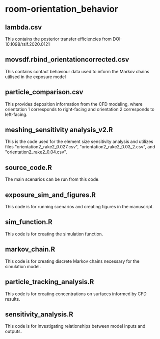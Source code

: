 # room-orientation_behavior

lambda.csv
----------
This contains the posterior transfer efficiencies from DOI: 10.1098/rsif.2020.0121

movsdf.rbind_orientationcorrected.csv
-------------------------------------
This contains contact behaviour data used to inform the Markov chains utilised in the exposure model

particle_comparison.csv
----------------------
This provides deposition information from the CFD modeling, where orientation 1 corresponds to right-facing and orientation 2 corresponds to left-facing.

meshing_sensitivity analysis_v2.R
---------------------------------
This is the code used for the element size sensitivity analysis and utilizes files "orientation2_rake2_0.027.csv", "orientation2_rake2_0.03_2.csv", and "orientation2_rake2_0.04.csv".

source_code.R
-------------------------------
The main scenarios can be run from this code.

exposure_sim_and_figures.R
-------------------------------
This code is for running scenarios and creating figures in the manuscript.

sim_function.R
--------------------------------
This code is for creating the simulation function.

markov_chain.R
---------------------------------
This code is for creating discrete Markov chains necessary for the simulation model.

particle_tracking_analysis.R
----------------------------------
This code is for creating concentrations on surfaces informed by CFD results.

sensitivity_analysis.R
------------------------
This code is for investigating relationships between model inputs and outputs.
